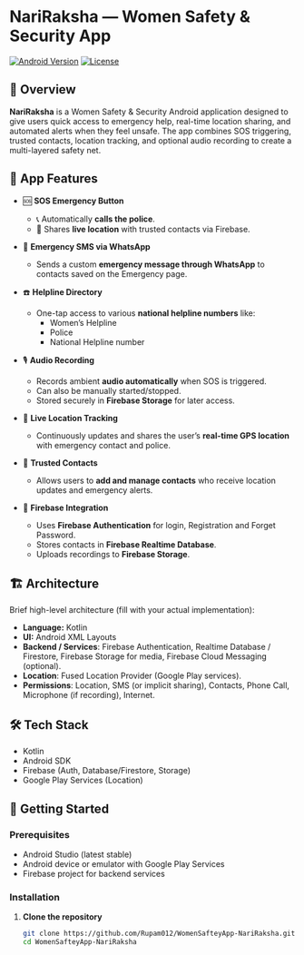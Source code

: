 # NariRaksha — Women Safety & Security App

[![Android Version](https://img.shields.io/badge/Android-%20%20Supported-brightgreen)]()
[![License](https://img.shields.io/badge/License-MIT-blue)]()

## 🚨 Overview

**NariRaksha** is a Women Safety & Security Android application designed to give users quick access to emergency help, real-time location sharing, and automated alerts when they feel unsafe. The app combines SOS triggering, trusted contacts, location tracking, and optional audio recording to create a multi-layered safety net.

## 📲 App Features

- 🆘 **SOS Emergency Button**  
  - 📞 Automatically **calls the police**.  
  - 📍 Shares **live location** with trusted contacts via Firebase.
    
- 💬 **Emergency SMS via WhatsApp**  
  - Sends a custom **emergency message through WhatsApp** to contacts saved on the Emergency page.

- ☎️ **Helpline Directory**  
  - One-tap access to various **national helpline numbers** like:
    - Women’s Helpline
    - Police
    - National Helpline number

- 🎙 **Audio Recording**  
  - Records ambient **audio automatically** when SOS is triggered.  
  - Can also be manually started/stopped.  
  - Stored securely in **Firebase Storage** for later access.

- 📍 **Live Location Tracking**  
  - Continuously updates and shares the user’s **real-time GPS location** with emergency contact and police.

- 👥 **Trusted Contacts**  
  - Allows users to **add and manage contacts** who receive location updates and emergency alerts.

- 🔐 **Firebase Integration**  
  - Uses **Firebase Authentication** for login, Registration and Forget Password.  
  - Stores contacts in **Firebase Realtime Database**.  
  - Uploads recordings to **Firebase Storage**.


## 🏗 Architecture

Brief high-level architecture (fill with your actual implementation):

- **Language:** Kotlin
- **UI:** Android XML Layouts
- **Backend / Services**: Firebase Authentication, Realtime Database / Firestore, Firebase Storage for media, Firebase Cloud Messaging (optional).
- **Location**: Fused Location Provider (Google Play services).
- **Permissions**: Location, SMS (or implicit sharing), Contacts, Phone Call, Microphone (if recording), Internet.

## 🛠 Tech Stack

- Kotlin
- Android SDK
- Firebase (Auth, Database/Firestore, Storage)
- Google Play Services (Location)
## 🚀 Getting Started

### Prerequisites

- Android Studio (latest stable)
- Android device or emulator with Google Play Services
- Firebase project for backend services

### Installation

1. **Clone the repository**

   ```bash
   git clone https://github.com/Rupam012/WomenSafteyApp-NariRaksha.git
   cd WomenSafteyApp-NariRaksha
